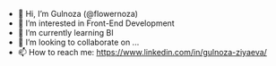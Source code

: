 - 👋 Hi, I’m Gulnoza (@flowernoza)
- 👀 I’m interested in Front-End Development
- 🌱 I’m currently learning BI
- 💞️ I’m looking to collaborate on ...
- 📫 How to reach me: https://www.linkedin.com/in/gulnoza-ziyaeva/

<!---
flowernoza/flowernoza is a ✨ special ✨ repository because its `README.md` (this file) appears on your GitHub profile.
You can click the Preview link to take a look at your changes.
--->
